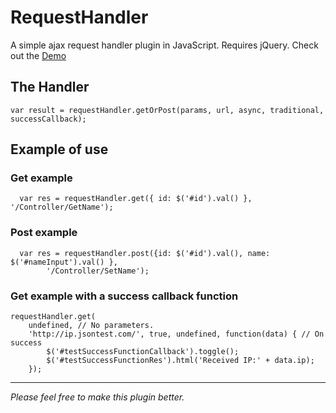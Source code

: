 RequestHandler
====================

A simple ajax request handler plugin in JavaScript. Requires jQuery.
Check out the [Demo](http://icytin.github.io/SimpleRequestHandler/)

The Handler
--------
    
    var result = requestHandler.getOrPost(params, url, async, traditional, successCallback);

Example of use
--------

### Get example

      var res = requestHandler.get({ id: $('#id').val() }, '/Controller/GetName');

### Post example

      var res = requestHandler.post({id: $('#id').val(), name: $('#nameInput').val() }, 
            '/Controller/SetName');

### Get example with a success callback function

    requestHandler.get(
        undefined, // No parameters.
        'http://ip.jsontest.com/', true, undefined, function(data) { // On success
            $('#testSuccessFunctionCallback').toggle();
            $('#testSuccessFunctionRes').html('Received IP:' + data.ip);
        });

      
       
********
_Please feel free to make this plugin better._ 
